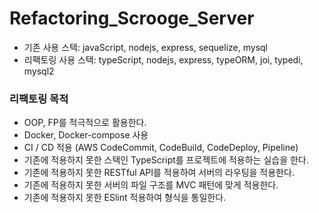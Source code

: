 # Refactoring_Scrooge_Server

* 기존 사용 스택: javaScript, nodejs, express, sequelize, mysql
* 리팩토링 사용 스택: typeScript, nodejs, express, typeORM, joi, typedi, mysql2

### 리팩토링 목적
* OOP, FP를 적극적으로 활용한다.
* Docker, Docker-compose 사용
* CI / CD 적용 (AWS CodeCommit, CodeBuild, CodeDeploy, Pipeline)
* 기존에 적용하지 못한 스택인 TypeScript를 프로젝트에 적용하는 실습을 한다.
* 기존에 적용하지 못한 RESTful API를 적용하여 서버의 라우팅을 적용한다.
* 기존에 적용하지 못한 서버의 파일 구조를 MVC 패턴에 맞게 적용한다.
* 기존에 적용하지 못한 ESlint 적용하여 형식을 통일한다.